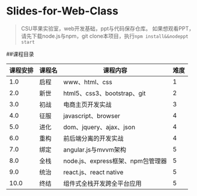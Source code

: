# Slides-for-Web-Class
> CSU苹果实验室，web开发基础，ppt与代码保存仓库。
如果想观看PPT，请先下载node.js与npm，git clone本项目，执行`npm install&&nodeppt start`

##课程目录
<div>
    <table>
        <thead>
            <tr>
                <th>课程安排</th>
                <th>课程名</th>
                <th>课程内容</th>
                <th>难度</th>
            </tr>
        </thead>
        <tbody>
            <tr>
                <td>1.0</td>
                <td>启程</td>
                <td>www、html、css</td>
                <td>1</td>
            </tr>
            <tr>
                <td>2.0</td>
                <td>新世</td>
                <td>html5、css3、bootstrap、git</td>
                <td>2</td>
            </tr>
            <tr>
                <td>3.0</td>
                <td>初战</td>
                <td>电商主页开发实战</td>
                <td>3</td>
            </tr>
            <tr>
                <td>4.0</td>
                <td>征服</td>
                <td>javascript、browser</td>
                <td>4</td>
            </tr>
            <tr>
                <td>5.0</td>
                <td>进化</td>
                <td>dom、jquery、ajax、json</td>
                <td>4</td>
            </tr>
            <tr>
                <td>6.0</td>
                <td>重构</td>
                <td>前后端分离的开发实战</td>
                <td>4</td>
            </tr>
            <tr>
                <td>7.0</td>
                <td>绑定</td>
                <td>angular.js与mvvm架构</td>
                <td>5</td>
            </tr>
            <tr>
                <td>8.0</td>
                <td>全栈</td>
                <td>node.js、express框架、npm包管理器</td>
                <td>5</td>
            </tr>
            <tr>
                <td>9.0</td>
                <td>统治</td>
                <td>react.js、react native</td>
                <td>5</td>
            </tr>
            <tr>
                <td>10.0</td>
                <td>终结</td>
                <td>组件式全栈开发跨全平台应用</td>
                <td>5</td>
            </tr>
        </tbody>
    </table>
</div>
